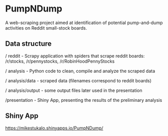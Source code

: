 # PumpNDump

A web-scraping project aimed at identification of potential pump-and-dump activities on Reddit small-stock boards.

## Data structure

/ reddit  - Scrapy application with spiders that scrape reddit boards: /r/stocks, /r/pennystocks, /r/RobinHoodPennyStocks


/ analysis - Python code to clean, compile and analyze the scraped data

/ analysis/data - scraped data (filenames correspond to reddit boards)

/ analysis/output - some output files later used in the presentation


/presentation - Shiny App, presenting the results of the preliminary analysis


## Shiny App
https://mikestukalo.shinyapps.io/PumpNDump/
